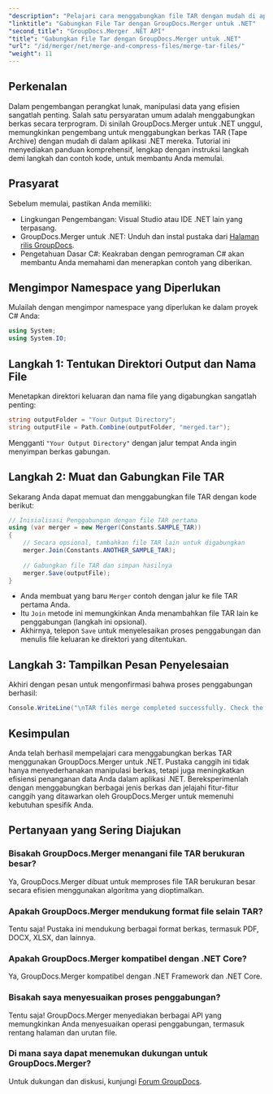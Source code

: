 ```yaml
---
"description": "Pelajari cara menggabungkan file TAR dengan mudah di aplikasi .NET Anda menggunakan GroupDocs.Merger. Tutorial ini menyediakan pendekatan langkah demi langkah yang komprehensif, lengkap dengan contoh kode."
"linktitle": "Gabungkan File Tar dengan GroupDocs.Merger untuk .NET"
"second_title": "GroupDocs.Merger .NET API"
"title": "Gabungkan File Tar dengan GroupDocs.Merger untuk .NET"
"url": "/id/merger/net/merge-and-compress-files/merge-tar-files/"
"weight": 11
---
```


## Perkenalan

Dalam pengembangan perangkat lunak, manipulasi data yang efisien sangatlah penting. Salah satu persyaratan umum adalah menggabungkan berkas secara terprogram. Di sinilah GroupDocs.Merger untuk .NET unggul, memungkinkan pengembang untuk menggabungkan berkas TAR (Tape Archive) dengan mudah di dalam aplikasi .NET mereka. Tutorial ini menyediakan panduan komprehensif, lengkap dengan instruksi langkah demi langkah dan contoh kode, untuk membantu Anda memulai.

## Prasyarat

Sebelum memulai, pastikan Anda memiliki:

- Lingkungan Pengembangan: Visual Studio atau IDE .NET lain yang terpasang.
- GroupDocs.Merger untuk .NET: Unduh dan instal pustaka dari [Halaman rilis GroupDocs](https://releases.groupdocs.com/merger/net/).
- Pengetahuan Dasar C#: Keakraban dengan pemrograman C# akan membantu Anda memahami dan menerapkan contoh yang diberikan.

## Mengimpor Namespace yang Diperlukan

Mulailah dengan mengimpor namespace yang diperlukan ke dalam proyek C# Anda:

```csharp
using System;
using System.IO;
```

## Langkah 1: Tentukan Direktori Output dan Nama File

Menetapkan direktori keluaran dan nama file yang digabungkan sangatlah penting:

```csharp
string outputFolder = "Your Output Directory";
string outputFile = Path.Combine(outputFolder, "merged.tar");
```

Mengganti `"Your Output Directory"` dengan jalur tempat Anda ingin menyimpan berkas gabungan.

## Langkah 2: Muat dan Gabungkan File TAR

Sekarang Anda dapat memuat dan menggabungkan file TAR dengan kode berikut:

```csharp
// Inisialisasi Penggabungan dengan file TAR pertama
using (var merger = new Merger(Constants.SAMPLE_TAR))
{
    // Secara opsional, tambahkan file TAR lain untuk digabungkan
    merger.Join(Constants.ANOTHER_SAMPLE_TAR);
    
    // Gabungkan file TAR dan simpan hasilnya
    merger.Save(outputFile);
}
```

- Anda membuat yang baru `Merger` contoh dengan jalur ke file TAR pertama Anda.
- Itu `Join` metode ini memungkinkan Anda menambahkan file TAR lain ke penggabungan (langkah ini opsional).
- Akhirnya, telepon `Save` untuk menyelesaikan proses penggabungan dan menulis file keluaran ke direktori yang ditentukan.

## Langkah 3: Tampilkan Pesan Penyelesaian

Akhiri dengan pesan untuk mengonfirmasi bahwa proses penggabungan berhasil:

```csharp
Console.WriteLine("\nTAR files merge completed successfully. Check the output in {0}", outputFolder);
```

## Kesimpulan

Anda telah berhasil mempelajari cara menggabungkan berkas TAR menggunakan GroupDocs.Merger untuk .NET. Pustaka canggih ini tidak hanya menyederhanakan manipulasi berkas, tetapi juga meningkatkan efisiensi penanganan data Anda dalam aplikasi .NET. Bereksperimenlah dengan menggabungkan berbagai jenis berkas dan jelajahi fitur-fitur canggih yang ditawarkan oleh GroupDocs.Merger untuk memenuhi kebutuhan spesifik Anda.

## Pertanyaan yang Sering Diajukan

### Bisakah GroupDocs.Merger menangani file TAR berukuran besar?
Ya, GroupDocs.Merger dibuat untuk memproses file TAR berukuran besar secara efisien menggunakan algoritma yang dioptimalkan.

### Apakah GroupDocs.Merger mendukung format file selain TAR?
Tentu saja! Pustaka ini mendukung berbagai format berkas, termasuk PDF, DOCX, XLSX, dan lainnya.

### Apakah GroupDocs.Merger kompatibel dengan .NET Core?
Ya, GroupDocs.Merger kompatibel dengan .NET Framework dan .NET Core.

### Bisakah saya menyesuaikan proses penggabungan?
Tentu saja! GroupDocs.Merger menyediakan berbagai API yang memungkinkan Anda menyesuaikan operasi penggabungan, termasuk rentang halaman dan urutan file.

### Di mana saya dapat menemukan dukungan untuk GroupDocs.Merger?
Untuk dukungan dan diskusi, kunjungi [Forum GroupDocs](https://forum.groupdocs.com/c/merger/32).